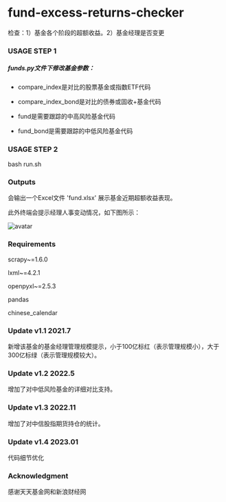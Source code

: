# fund-excess-returns-checker
检查：1）基金各个阶段的超额收益。2）基金经理是否变更

### USAGE STEP 1
##### funds.py文件下修改基金参数：

* compare_index是对比的股票基金或指数ETF代码

* compare_index_bond是对比的债券或固收+基金代码

* fund是需要跟踪的中高风险基金代码

* fund_bond是需要跟踪的中低风险基金代码

### USAGE STEP 2
bash run.sh

### Outputs
会输出一个Excel文件 'fund.xlsx' 展示基金近期超额收益表现。

此外终端会提示经理人事变动情况，如下图所示：

![avatar](./img/pic.png)


### Requirements
scrapy~=1.6.0

lxml~=4.2.1

openpyxl~=2.5.3

pandas

chinese_calendar

### Update v1.1  2021.7
新增该基金的基金经理管理规模提示，小于100亿标红（表示管理规模小），大于300亿标绿（表示管理规模较大）。

<!-- ### Update v1.2  2022.1
在fund.py文件中会更新我的持仓，希望市场能让我们写代码赚的辛苦钱持续稳健增值。我的持仓风格是多元化全球资产配置，股8债2，投资中国、美国、香港、日本市场。

附2021年收益图：
![avatar](./img/2021.png) -->


### Update v1.2  2022.5
增加了对中低风险基金的详细对比支持。

### Update v1.3  2022.11
增加了对中信股指期货持仓的统计。

### Update v1.4  2023.01
代码细节优化

### Acknowledgment
感谢天天基金网和新浪财经网